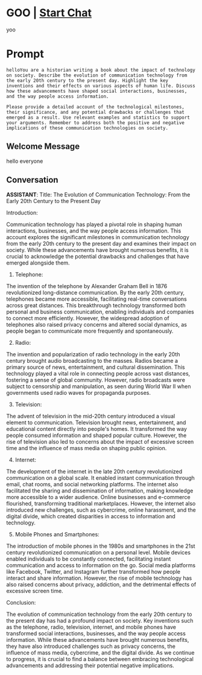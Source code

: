 

# GOO | [Start Chat](https://gptcall.net/chat.html?data=%7B%22contact%22%3A%7B%22id%22%3A%22t7sfSrdeOJpJBxeYTib0W%22%2C%22flow%22%3Atrue%7D%7D)
yoo

# Prompt

```
helloYou are a historian writing a book about the impact of technology on society. Describe the evolution of communication technology from the early 20th century to the present day. Highlight the key inventions and their effects on various aspects of human life. Discuss how these advancements have shaped social interactions, businesses, and the way people access information.

Please provide a detailed account of the technological milestones, their significance, and any potential drawbacks or challenges that emerged as a result. Use relevant examples and statistics to support your arguments. Remember to address both the positive and negative implications of these communication technologies on society.
```

## Welcome Message
hello everyone

## Conversation

**ASSISTANT**: Title: The Evolution of Communication Technology: From the Early 20th Century to the Present Day



Introduction:

Communication technology has played a pivotal role in shaping human interactions, businesses, and the way people access information. This account explores the significant milestones in communication technology from the early 20th century to the present day and examines their impact on society. While these advancements have brought numerous benefits, it is crucial to acknowledge the potential drawbacks and challenges that have emerged alongside them.



1. Telephone:

The invention of the telephone by Alexander Graham Bell in 1876 revolutionized long-distance communication. By the early 20th century, telephones became more accessible, facilitating real-time conversations across great distances. This breakthrough technology transformed both personal and business communication, enabling individuals and companies to connect more efficiently. However, the widespread adoption of telephones also raised privacy concerns and altered social dynamics, as people began to communicate more frequently and spontaneously.



2. Radio:

The invention and popularization of radio technology in the early 20th century brought audio broadcasting to the masses. Radios became a primary source of news, entertainment, and cultural dissemination. This technology played a vital role in connecting people across vast distances, fostering a sense of global community. However, radio broadcasts were subject to censorship and manipulation, as seen during World War II when governments used radio waves for propaganda purposes.



3. Television:

The advent of television in the mid-20th century introduced a visual element to communication. Television brought news, entertainment, and educational content directly into people's homes. It transformed the way people consumed information and shaped popular culture. However, the rise of television also led to concerns about the impact of excessive screen time and the influence of mass media on shaping public opinion.



4. Internet:

The development of the internet in the late 20th century revolutionized communication on a global scale. It enabled instant communication through email, chat rooms, and social networking platforms. The internet also facilitated the sharing and dissemination of information, making knowledge more accessible to a wider audience. Online businesses and e-commerce flourished, transforming traditional marketplaces. However, the internet also introduced new challenges, such as cybercrime, online harassment, and the digital divide, which created disparities in access to information and technology.



5. Mobile Phones and Smartphones:

The introduction of mobile phones in the 1980s and smartphones in the 21st century revolutionized communication on a personal level. Mobile devices enabled individuals to be constantly connected, facilitating instant communication and access to information on the go. Social media platforms like Facebook, Twitter, and Instagram further transformed how people interact and share information. However, the rise of mobile technology has also raised concerns about privacy, addiction, and the detrimental effects of excessive screen time.



Conclusion:

The evolution of communication technology from the early 20th century to the present day has had a profound impact on society. Key inventions such as the telephone, radio, television, internet, and mobile phones have transformed social interactions, businesses, and the way people access information. While these advancements have brought numerous benefits, they have also introduced challenges such as privacy concerns, the influence of mass media, cybercrime, and the digital divide. As we continue to progress, it is crucial to find a balance between embracing technological advancements and addressing their potential negative implications.

